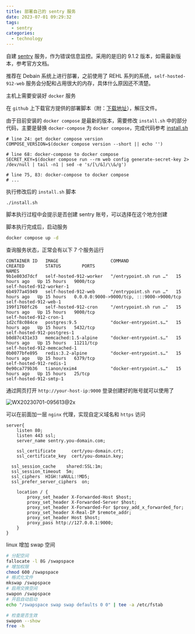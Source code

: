 ```yaml
---
title: 部署自己的 sentry 服务
date: 2023-07-01 09:29:32
tags:
  - sentry
categories:
  - technology
---
```




自建 [sentry](https://sentry.io) 服务，作为错误信息监控。采用的是旧的 9.1.2 版本，如需最新版本，参考官方文档。

<!-- more -->

推荐在 Debain 系统上进行部署，之前使用了 REHL 系列的系统，`self-hosted-912-web`  服务会分配和占用很大的内存，具体什么原因还不清楚。



主机上需要安装好 `docker` 服务



在 `github` 上下载官方提供的部署脚本（附：[下载地址](https://github.com/getsentry/self-hosted/archive/refs/tags/9.1.2.zip)），解压文件。



由于目前安装的 `docker compose` 是最新的版本，需要修改 `install.sh` 中的部分代码，主要是替换 `docker-compose` 为 `docker compose`，完成代码参考 [install.sh](https://gist.github.com/xiusl/ea846430ab10561ddb5b569409186568)

```shell
# line 24: get docker compose version
COMPOSE_VERSION=$(docker compose version --short || echo '')

# line 68: docker-compose to docker compose
SECRET_KEY=$(docker compose run --rm web config generate-secret-key 2> /dev/null | tail -n1 | sed -e 's/[\/&]/\\&/g')

# line 75, 83: docker-compose to docker compose
# ...
```



执行修改后的 `install.sh` 脚本

```shell
./install.sh
```

脚本执行过程中会提示是否创建 sentry 账号，可以选择在这个地方创建



脚本执行完成后，启动服务

```sh
docker compose up -d
```



查询服务状态，正常会有以下 7 个服务运行

```
CONTAINER ID   IMAGE                    COMMAND                  CREATED        STATUS        PORTS                                       NAMES
9b1e803d7dcf   self-hosted-912-worker   "/entrypoint.sh run …"   15 hours ago   Up 15 hours   9000/tcp                                    self-hosted-912-worker-1
6b4977a45949   self-hosted-912-web      "/entrypoint.sh run …"   15 hours ago   Up 15 hours   0.0.0.0:9000->9000/tcp, :::9000->9000/tcp   self-hosted-912-web-1
199f1760fc26   self-hosted-912-cron     "/entrypoint.sh run …"   15 hours ago   Up 15 hours   9000/tcp                                    self-hosted-912-cron-1
1d2cf8c084ce   postgres:9.5             "docker-entrypoint.s…"   15 hours ago   Up 15 hours   5432/tcp                                    self-hosted-912-postgres-1
b0d87c431e33   memcached:1.5-alpine     "docker-entrypoint.s…"   15 hours ago   Up 15 hours   11211/tcp                                   self-hosted-912-memcached-1
0b0077bfe895   redis:3.2-alpine         "docker-entrypoint.s…"   15 hours ago   Up 15 hours   6379/tcp                                    self-hosted-912-redis-1
0e90ca779b36   tianon/exim4             "docker-entrypoint.s…"   15 hours ago   Up 15 hours   25/tcp                                      self-hosted-912-smtp-1
```



通过网页打开 `http://your-host-ip:9000` 登录创建好的账号就可以使用了

![WX20230701-095613@2x](//img-uss.likehub.top/uPic/2023-07-01/TANnbo-WX20230701-095613@2x.png)



可以在前面加一层 `nginx` 代理，实现自定义域名和 `https` 访问

```nginx
server{
	listen 80;
	listen 443 ssl;
	server_name sentry.you-domain.com;

	ssl_certificate      cert/you-domain.crt;
	ssl_certificate_key  cert/you-domain.key;

  ssl_session_cache    shared:SSL:1m;
  ssl_session_timeout  5m;
  ssl_ciphers  HIGH:!aNULL:!MD5;
  ssl_prefer_server_ciphers  on;

	location / {
		proxy_set_header X-Forwarded-Host $host;
		proxy_set_header X-Forwarded-Server $host;
		proxy_set_header X-Forwarded-For $proxy_add_x_forwarded_for;
		proxy_set_header X-Real-IP $remote_addr;
		proxy_set_header Host $host;
		proxy_pass http://127.0.0.1:9000;
	}
}
```



linux 增加 swap 空间

```sh
# 分配空间
fallocate -l 8G /swapspace
# 增加权限
chmod 600 /swapspace
# 格式化文件
mkswap /swapspace
# 启用交换空间
swapon /swapspace
# 开启自动启动
echo "/swapspace swap swap defaults 0 0" | tee -a /etc/fstab

# 检查是否生效
swapon --show
free -h
```



